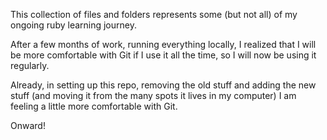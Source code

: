 This collection of files and folders represents some (but not all) of my ongoing ruby learning journey. 

After a few months of work, running everything locally, I realized that I will be more comfortable with Git if I use it all the time, so I will now be using it regularly.

Already, in setting up this repo, removing the old stuff and adding the new stuff (and moving it from the many spots it lives in my computer) I am feeling a little more comfortable with Git. 

Onward!
